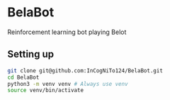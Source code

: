 # BelaBot
Reinforcement learning bot playing Belot

## Setting up
```bash
git clone git@github.com:InCogNiTo124/BelaBot.git
cd BelaBot
python3 -m venv venv # Always use venv
source venv/bin/activate
